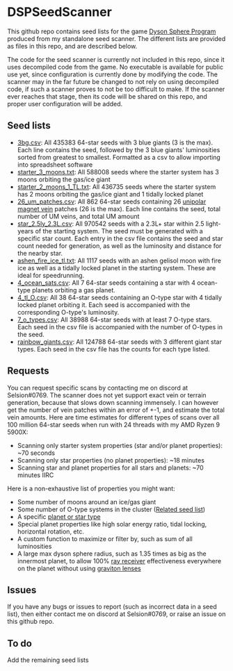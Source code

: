 ﻿
# DSPSeedScanner
This github repo contains seed lists for the game [Dyson Sphere Program](https://store.steampowered.com/app/1366540/Dyson_Sphere_Program/) produced from my standalone seed scanner. The different lists are provided as files in this repo, and are described below.

The code for the seed scanner is currently not included in this repo, since it uses decompiled code from the game. No executable is available for public use yet, since configuration is currently done by modifying the code. The scanner may in the far future be changed to not rely on using decompiled code, if such a scanner proves to not be too difficult to make. If the scanner ever reaches that stage, then its code will be shared on this repo, and proper user configuration will be added.

## Seed lists
- [3bg.csv](https://github.com/Selsion/DSPSeedScanner/blob/main/seed_lists/3bg.csv): All 435383 64-star seeds with 3 blue giants (3 is the max). Each line contains the seed, followed by the 3 blue giants' luminosities sorted from greatest to smallest. Formatted as a csv to allow importing into spreadsheet software
- [starter_3_moons.txt](https://github.com/Selsion/DSPSeedScanner/blob/main/seed_lists/starter_3_moons.txt): All 588008 seeds where the starter system has 3 moons orbiting the gas/ice giant
- [starter_2_moons_1_TL.txt](https://github.com/Selsion/DSPSeedScanner/blob/main/seed_lists/starter_2_moons_1_TL.txt): All 436735 seeds where the starter system has 2 moons orbiting the gas/ice giant and 1 tidally locked planet
- [26_um_patches.csv](https://github.com/Selsion/DSPSeedScanner/blob/main/seed_lists/26_um_patches.csv): All 862 64-star seeds containing 26 [unipolar magnet vein](https://dsp-wiki.com/Unipolar_Magnet_Vein) patches (26 is the max). Each line contains the seed, total number of UM veins, and total UM amount
- [star_2.5ly_2.3L.csv](https://github.com/Selsion/DSPSeedScanner/blob/main/seed_lists/star_2.5ly_2.3L.csv): All 970542 seeds with a 2.3L+ star within 2.5 light-years of the starting system. The seed must be generated with a specific star count. Each entry in the csv file contains the seed and star count needed for generation, as well as the luminosity and distance for the nearby star.
- [ashen_fire_ice_tl.txt](https://github.com/Selsion/DSPSeedScanner/blob/main/seed_lists/ashen_fire_ice_tl.txt): All 1117 seeds with an ashen gelisol moon with fire ice as well as a tidally locked planet in the starting system. These are ideal for speedrunning.
- [4_ocean_sats.csv](https://github.com/Selsion/DSPSeedScanner/blob/main/seed_lists/4_ocean_sats.csv): All 7 64-star seeds containing a star with 4 ocean-type planets orbiting a gas planet.
- [4_tl_O.csv](https://github.com/Selsion/DSPSeedScanner/blob/main/seed_lists/4_tl_O.csv): All 38 64-star seeds containing an O-type star with 4 tidally locked planet orbiting it. Each seed is accompanied with the corresponding O-type's luminosity. 
- [7_o_types.csv](https://github.com/Selsion/DSPSeedScanner/blob/main/seed_lists/7_o_types.csv): All 38988 64-star seeds with at least 7 O-type stars. Each seed in the csv file is accompanied with the number of O-types in the seed.
- [rainbow_giants.csv](https://github.com/Selsion/DSPSeedScanner/blob/main/seed_lists/rainbow_giants.csv): All 124788 64-star seeds with 3 different giant star types. Each seed in the csv file has the counts for each type listed.

## Requests
You can request specific scans by contacting me on discord at Selsion#0769. The scanner does not yet support exact vein or terrain generation, because that slows down scanning immensely. I can however get the number of vein patches within an error of +-1, and estimate the total vein amounts. Here are time estimates for different types of scans over all 100 million 64-star seeds when run with 24 threads with my AMD Ryzen 9 5900X:

- Scanning only starter system properties (star and/or planet properties): ~70 seconds
- Scanning only star properties (no planet properties): ~18 minutes
- Scanning star and planet properties for all stars and planets: ~70 minutes IIRC

Here is a non-exhaustive list of properties you might want:

- Some number of moons around an ice/gas giant
- Some number of O-type systems in the cluster ([Related seed list](https://dsp-wiki.com/Starting_Seeds#Maximum_O-Type_Stars))
- A specific [planet or star type](https://dsp-wiki.com/Stars_and_planets)
- Special planet properties like high solar energy ratio, tidal locking, horizontal rotation, etc.
- A custom function to maximize or filter by, such as sum of all luminosities
- A large max dyson sphere radius, such as 1.35 times as big as the innermost planet, to allow 100% [ray receiver](https://dsp-wiki.com/Ray_Receiver) effectiveness everywhere on the planet without using [graviton lenses](https://dsp-wiki.com/Graviton_Lens)

## Issues
If you have any bugs or issues to report (such as incorrect data in a seed list), then either contact me on discord at Selsion#0769, or raise an issue on this github repo.

## To do
Add the remaining seed lists

